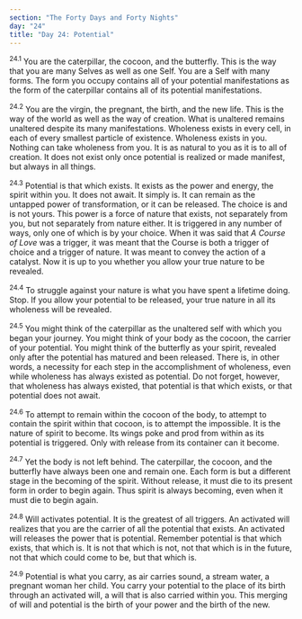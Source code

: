 ```yaml
---
section: "The Forty Days and Forty Nights"
day: "24"
title: "Day 24: Potential"
---
```


<sup>24.1</sup> You are the caterpillar, the cocoon, and the butterfly.
This is the way that you are many Selves as well as one Self. You are a
Self with many forms. The form you occupy contains all of your potential
manifestations as the form of the caterpillar contains all of its
potential manifestations. 

<sup>24.2</sup> You are the virgin, the pregnant, the birth, and the new
life. This is the way of the world as well as the way of creation. What
is unaltered remains unaltered despite its many manifestations.
Wholeness exists in every cell, in each of every smallest particle of
existence.  Wholeness exists in you. Nothing can take wholeness from
you. It is as natural to you as it is to all of creation. It does not
exist only once potential is realized or made manifest, but always in
all things. 

<sup>24.3</sup> Potential is that which exists.  It exists as the power
and energy, the spirit within you. It does not await. It simply is. It
can remain as the untapped power of transformation, or it can be
released. The choice is and is not yours.  This power is a force of
nature that exists, not separately from you, but not separately from
nature either. It is triggered in any number of ways, only one of which
is by your choice.  When it was said that *A Course of Love* was a
trigger, it was meant that the Course is both a trigger of choice and a
trigger of nature. It was meant to convey the action of a catalyst. Now
it is up to you whether you allow your true nature to be revealed. 

<sup>24.4</sup> To struggle against your nature is what you have spent a
lifetime doing. Stop. If you allow your potential to be released, your
true nature in all its wholeness will be revealed.

<sup>24.5</sup> You might think of the caterpillar as the unaltered self
with which you began your journey. You might think of your body as the
cocoon, the carrier of your potential. You might think of the butterfly
as your spirit, revealed only after the potential has matured and been
released.  There is, in other words, a necessity for each step in the
accomplishment of wholeness, even while wholeness has always existed as
potential. Do not forget, however, that wholeness has always existed,
that potential is that which exists, or that potential does not await.

<sup>24.6</sup> To attempt to remain within the cocoon of the body, to
attempt to contain the spirit within that cocoon, is to attempt the
impossible. It is the nature of spirit to become. Its wings poke and
prod from within as its potential is triggered. Only with release from
its container can it become. 

<sup>24.7</sup> Yet the body is not left behind. The caterpillar, the
cocoon, and the butterfly have always been one and remain one. Each form
is but a different stage in the becoming of the spirit. Without release,
it must die to its present form in order to begin again. Thus spirit is
always becoming, even when it must die to begin again. 

<sup>24.8</sup> Will activates potential. It is the greatest of all
triggers. An activated will realizes that you are the carrier of all the
potential that exists.  An activated will releases the power that is
potential.  Remember potential is that which exists, that which is. It
is not that which is not, not that which is in the future, not that
which could come to be, but that which is. 

<sup>24.9</sup> Potential is what you carry, as air carries sound, a
stream water, a pregnant woman her child. You carry your potential to
the place of its birth through an activated will, a will that is also
carried within you.  This merging of will and potential is the birth of
your power and the birth of the new.


